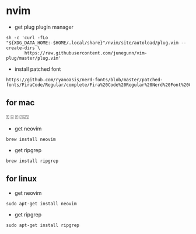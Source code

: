 # nvim
- get plug plugin manager

```
sh -c 'curl -fLo "${XDG_DATA_HOME:-$HOME/.local/share}"/nvim/site/autoload/plug.vim --create-dirs \
       https://raw.githubusercontent.com/junegunn/vim-plug/master/plug.vim'
```
- install patched font
```
https://github.com/ryanoasis/nerd-fonts/blob/master/patched-fonts/FiraCode/Regular/complete/Fira%20Code%20Regular%20Nerd%20Font%20Complete%20Mono.ttf
```

## for mac
⍂ ⍌ ⍐ ⍁⍌⍂

- get neovim
```
brew install neovim
```
- get ripgrep
```
brew install ripgrep
```

## for linux
- get neovim
```
sudo apt-get install neovim
```
- get ripgrep
```
sudo apt-get install ripgrep
```
